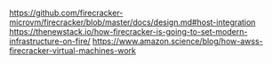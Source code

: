 https://github.com/firecracker-microvm/firecracker/blob/master/docs/design.md#host-integration
https://thenewstack.io/how-firecracker-is-going-to-set-modern-infrastructure-on-fire/
https://www.amazon.science/blog/how-awss-firecracker-virtual-machines-work
